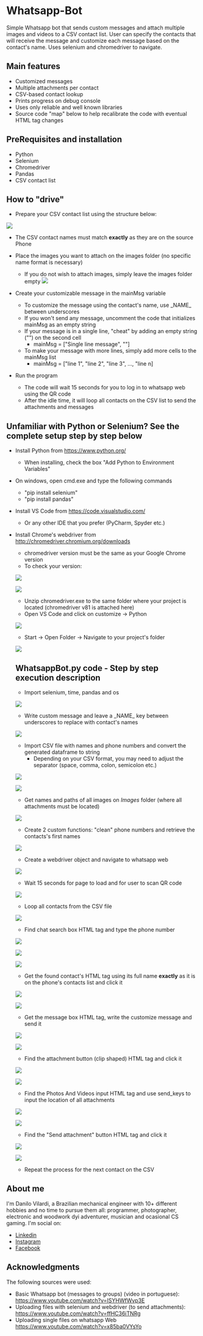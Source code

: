 # Whatsapp-Bot
Simple Whatsapp bot that sends custom messages and attach multiple images and videos to a CSV contact list. User can specify the contacts that will receive the message and customize each message based on the contact's name. Uses selenium and chromedriver to navigate.

## Main features
* Customized messages
* Multiple attachments per contact
* CSV-based contact lookup
* Prints progress on debug console 
* Uses only reliable and well known libraries
* Source code "map" below to help recalibrate the code with eventual HTML tag changes

## PreRequisites and installation
* Python
* Selenium
* Chromedriver
* Pandas
* CSV contact list

## How to "drive"
* Prepare your CSV contact list using the structure below:

![](Manual/mImages/25.PNG)

* The CSV contact names must match __exactly__ as they are on the source Phone

* Place the images you want to attach on the images folder (no specific name format is necessary)
  * If you do not wish to attach images, simply leave the images folder empty
![](Manual/mImages/26.PNG)

* Create your customizable message in the mainMsg variable
  * To customize the message using the contact's name, use \_NAME\_ between underscores
  * If you won't send any message, uncomment the code that initializes mainMsg as an empty string
  * If your message is in a single line, "cheat" by adding an empty string ("") on the second cell
    * mainMsg = ["Single line message", ""]
  * To make your message with more lines, simply add more cells to the mainMsg list
    * mainMsg = ["line 1", "line 2", "line 3", ..., "line n]
    
* Run the program
  * The code will wait 15 seconds for you to log in to whatsapp web using the QR code
  * After the idle time, it will loop all contacts on the CSV list to send the attachments and messages

## Unfamiliar with Python or Selenium? See the complete setup step by step below
* Install Python from https://www.python.org/
  * When installing, check the box "Add Python to Environment Variables"
* On windows, open cmd.exe and type the following commands
  * "pip install selenium"
  * "pip install pandas"
* Install VS Code from https://code.visualstudio.com/
  * Or any other IDE that you prefer (PyCharm, Spyder etc.)
* Install Chrome's webdriver from http://chromedriver.chromium.org/downloads
  * chromedriver version must be the same as your Google Chrome version
  * To check your version:
  
  ![](Manual/mImages/00.png)
  
  ![](Manual/mImages/01.png)
  
  * Unzip chromedriver.exe to the same folder where your project is located (chromedriver v81 is attached here)
  * Open VS Code and click on customize -> Python
  
  ![](Manual/mImages/02.png)
  
  * Start -> Open Folder -> Navigate to your project's folder
  
  ![](Manual/mImages/03.png)
  
  ## WhatsappBot.py code - Step by step execution description
  * Import selenium, time, pandas and os
  
  ![](Manual/mImages/04.png)
  
  * Write custom message and leave a \_NAME\_ key between underscores to replace with contact's names
  
  ![](Manual/mImages/05a.png)
  
  * Import CSV file with names and phone numbers and convert the generated dataframe to string
    * Depending on your CSV format, you may need to adjust the separator (space, comma, colon, semicolon etc.)

  ![](Manual/mImages/25.PNG)
  
  ![](Manual/mImages/06.png)
  
  * Get names and paths of all images on _Images_ folder (where all attachments must be located)
  
  ![](Manual/mImages/07.png)
  
  * Create 2 custom functions: "clean" phone numbers and retrieve the contacts's first names
  
  ![](Manual/mImages/08.png)
  
  * Create a webdriver object and navigate to whatsapp web
  
  ![](Manual/mImages/09.png)
  
  * Wait 15 seconds for page to load and for user to scan QR code
  
  ![](Manual/mImages/10.png)
  
  * Loop all contacts from the CSV file
  
  ![](Manual/mImages/11a.png)
  
  * Find chat search box HTML tag and type the phone number
  
  ![](Manual/mImages/12.png)
  
  ![](Manual/mImages/13.png)
  
  ![](Manual/mImages/14.png)
  
  * Get the found contact's HTML tag using its full name __exactly__ as it is on the phone's contacts list and click it
  
  ![](Manual/mImages/15.png)
  
  ![](Manual/mImages/16.png)

  * Get the message box HTML tag, write the customize message and send it
  
  ![](Manual/mImages/17.png)
  
  ![](Manual/mImages/18.png)
  
  * Find the attachment button (clip shaped) HTML tag and click it
  
  ![](Manual/mImages/19.png)
  
  ![](Manual/mImages/20.png)
  
  * Find the Photos And Videos input HTML tag and use send_keys to input the location of all attachments
  
  ![](Manual/mImages/21.png)
  
  ![](Manual/mImages/22.png)
  
  * Find the "Send attachment" button HTML tag and click it
  
  ![](Manual/mImages/23.png)
  
  ![](Manual/mImages/24.png)
  
  * Repeat the process for the next contact on the CSV
 
## About me
I'm Danilo Vilardi, a Brazilian mechanical engineer with 10+ different hobbies and no time to pursue them all: programmer, photographer, electronic and woodwork dyi adventurer, musician and ocasional CS gaming.
I'm social on:
* [Linkedin](https://www.linkedin.com/in/danilo-vilardi/)
* [Instagram](https://www.instagram.com/dvilardi/)
* [Facebook](https://www.facebook.com/dvilardi26)

## Acknowledgments
The following sources were used:
* Basic Whatsapp bot (messages to groups) (video in portuguese): https://www.youtube.com/watch?v=ISYHWfWvp3E
* Uploading files with selenium and webdriver (to send attachments): https://www.youtube.com/watch?v=ffHC36iTNRg
* Uploading single files on whatsapp Web https://www.youtube.com/watch?v=x85ba0VYsYo
